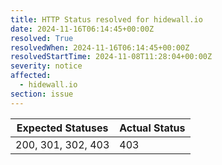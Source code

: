 ```yaml
---
title: HTTP Status resolved for hidewall.io
date: 2024-11-16T06:14:45+00:00Z
resolved: True
resolvedWhen: 2024-11-16T06:14:45+00:00Z
resolvedStartTime: 2024-11-08T11:28:04+00:00Z
severity: notice
affected:
  - hidewall.io
section: issue
---
```


| Expected Statuses | Actual Status  |
|-------------------|----------------|
| 200, 301, 302, 403 | 403 |
